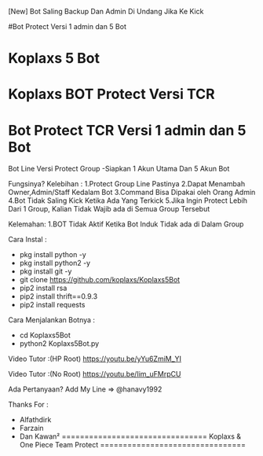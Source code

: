 [New] Bot Saling Backup Dan Admin Di Undang Jika Ke Kick


#Bot Protect Versi  1 admin dan 5  Bot
# Koplaxs 5 Bot
Koplaxs BOT Protect
Versi TCR
=======================================
Bot Protect TCR Versi 1 admin dan 5 Bot
=======================================
Bot Line Versi Protect Group
-Siapkan 1 Akun Utama Dan 5 Akun Bot

Fungsinya?
Kelebihan :
1.Protect Group Line Pastinya
2.Dapat Menambah Owner,Admin/Staff Kedalam Bot
3.Command Bisa Dipakai oleh Orang Admin
4.Bot Tidak Saling Kick Ketika Ada Yang Terkick
5.Jika Ingin Protect Lebih Dari 1 Group, Kalian Tidak Wajib ada di Semua Group Tersebut

Kelemahan:
1.BOT Tidak Aktif Ketika Bot Induk Tidak ada di Dalam Group


Cara Instal :
- pkg install python -y
- pkg install python2 -y
- pkg install git -y
- git clone https://github.com/koplaxs/Koplaxs5Bot
- pip2 install rsa
- pip2 install thrift==0.9.3
- pip2 install requests

Cara Menjalankan Botnya :
- cd Koplaxs5Bot
- python2 Koplaxs5Bot.py

Video Tutor :(HP Root)
https://youtu.be/yYu6ZmiM_YI

Video Tutor :(No Root)
https://youtu.be/Iim_uFMrpCU

Ada Pertanyaan?
Add My Line => @hanavy1992

Thanks For :
- Alfathdirk
- Farzain
- Dan Kawan²
================================
Koplaxs & One Piece Team Protect
================================

